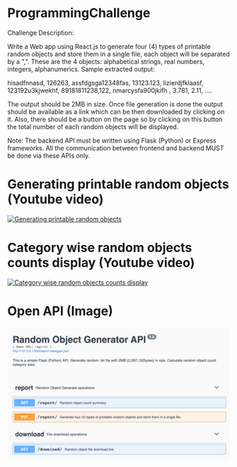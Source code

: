 # ProgrammingChallenge

Challenge Description:

Write a Web app using React.js to generate four (4) types of printable random objects and store them in a single file, each object will be separated by a ",".  These are the 4 objects: alphabetical strings, real numbers, integers, alphanumerics.
Sample extracted output:

hisadfnnasd, 126263, assfdgsga12348fas, 13123.123, 
lizierdjfklaasf, 123192u3kjwekhf, 89181811238,122, 
nmarcysfa900jkifh  , 3.781, 2.11, ....

 The output should be 2MB in size. Once file generation is done the output should be available as a link which can be then downloaded by clicking on it. Also, there should be a button on the page so by clicking on this button the total number of each random objects will be displayed.

Note: The backend API must be written using Flask (Python) or Express frameworks. All the communication between frontend and backend MUST be done via these APIs only.


# Generating printable random objects (Youtube video)
[![Generating printable random objects](http://img.youtube.com/vi/Vk7DW5Rz3oY/0.jpg)](http://www.youtube.com/watch?v=Vk7DW5Rz3oY "Generating printable random objects")


# Category wise random objects counts display (Youtube video)
[![Category wise random objects counts display](http://img.youtube.com/vi/RyBXHEdPs2s/0.jpg)](http://www.youtube.com/watch?v=RyBXHEdPs2s "Category wise random objects counts display")

# Open API (Image)
![Alt text](/images/open_api.png "Title")